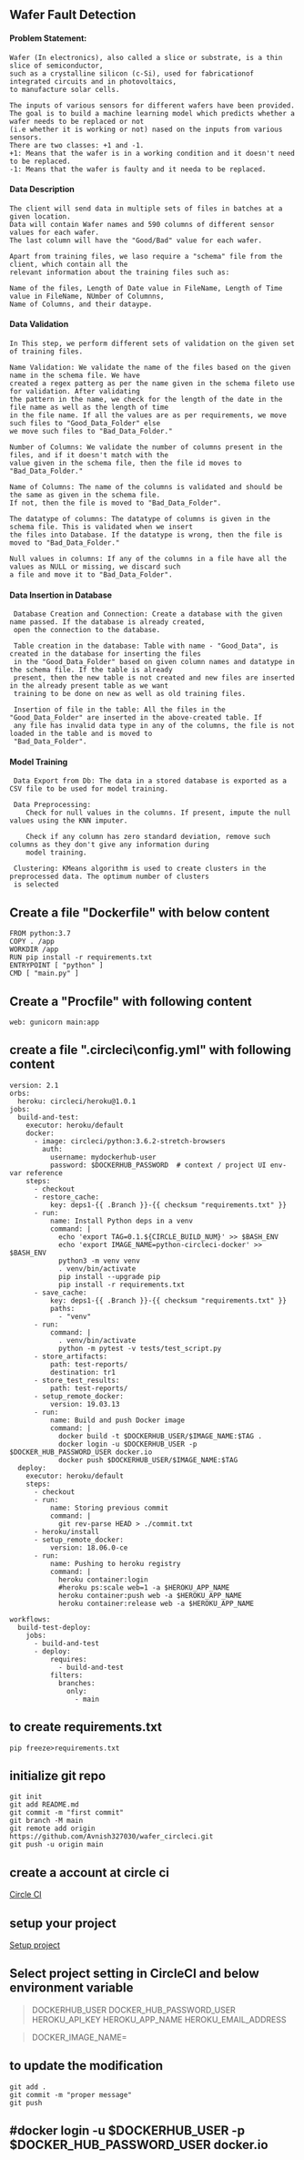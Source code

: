 ## Wafer Fault Detection

#### Problem Statement:

    Wafer (In electronics), also called a slice or substrate, is a thin slice of semiconductor,
    such as a crystalline silicon (c-Si), used for fabricationof integrated circuits and in photovoltaics,
    to manufacture solar cells.

    The inputs of various sensors for different wafers have been provided.
    The goal is to build a machine learning model which predicts whether a wafer needs to be replaced or not
    (i.e whether it is working or not) nased on the inputs from various sensors.
    There are two classes: +1 and -1.
    +1: Means that the wafer is in a working condition and it doesn't need to be replaced.
    -1: Means that the wafer is faulty and it needa to be replaced.

#### Data Description

    The client will send data in multiple sets of files in batches at a given location.
    Data will contain Wafer names and 590 columns of different sensor values for each wafer.
    The last column will have the "Good/Bad" value for each wafer.

    Apart from training files, we laso require a "schema" file from the client, which contain all the
    relevant information about the training files such as:

    Name of the files, Length of Date value in FileName, Length of Time value in FileName, NUmber of Columnns,
    Name of Columns, and their dataype.

#### Data Validation

    In This step, we perform different sets of validation on the given set of training files.

    Name Validation: We validate the name of the files based on the given name in the schema file. We have
    created a regex patterg as per the name given in the schema fileto use for validation. After validating
    the pattern in the name, we check for the length of the date in the file name as well as the length of time
    in the file name. If all the values are as per requirements, we move such files to "Good_Data_Folder" else
    we move such files to "Bad_Data_Folder."

    Number of Columns: We validate the number of columns present in the files, and if it doesn't match with the
    value given in the schema file, then the file id moves to "Bad_Data_Folder."

    Name of Columns: The name of the columns is validated and should be the same as given in the schema file.
    If not, then the file is moved to "Bad_Data_Folder".

    The datatype of columns: The datatype of columns is given in the schema file. This is validated when we insert
    the files into Database. If the datatype is wrong, then the file is moved to "Bad_Data_Folder."

    Null values in columns: If any of the columns in a file have all the values as NULL or missing, we discard such
    a file and move it to "Bad_Data_Folder".

#### Data Insertion in Database

     Database Creation and Connection: Create a database with the given name passed. If the database is already created,
     open the connection to the database.

     Table creation in the database: Table with name - "Good_Data", is created in the database for inserting the files
     in the "Good_Data_Folder" based on given column names and datatype in the schema file. If the table is already
     present, then the new table is not created and new files are inserted in the already present table as we want
     training to be done on new as well as old training files.

     Insertion of file in the table: All the files in the "Good_Data_Folder" are inserted in the above-created table. If
     any file has invalid data type in any of the columns, the file is not loaded in the table and is moved to
     "Bad_Data_Folder".

#### Model Training

     Data Export from Db: The data in a stored database is exported as a CSV file to be used for model training.

     Data Preprocessing:
        Check for null values in the columns. If present, impute the null values using the KNN imputer.

        Check if any column has zero standard deviation, remove such columns as they don't give any information during
        model training.

     Clustering: KMeans algorithm is used to create clusters in the preprocessed data. The optimum number of clusters
     is selected


## Create a file "Dockerfile" with below content

```
FROM python:3.7
COPY . /app
WORKDIR /app
RUN pip install -r requirements.txt
ENTRYPOINT [ "python" ]
CMD [ "main.py" ]
```

## Create a "Procfile" with following content
```
web: gunicorn main:app
```

## create a file ".circleci\config.yml" with following content
```
version: 2.1
orbs:
  heroku: circleci/heroku@1.0.1
jobs:
  build-and-test:
    executor: heroku/default
    docker:
      - image: circleci/python:3.6.2-stretch-browsers
        auth:
          username: mydockerhub-user
          password: $DOCKERHUB_PASSWORD  # context / project UI env-var reference
    steps:
      - checkout
      - restore_cache:
          key: deps1-{{ .Branch }}-{{ checksum "requirements.txt" }}
      - run:
          name: Install Python deps in a venv
          command: |
            echo 'export TAG=0.1.${CIRCLE_BUILD_NUM}' >> $BASH_ENV
            echo 'export IMAGE_NAME=python-circleci-docker' >> $BASH_ENV
            python3 -m venv venv
            . venv/bin/activate
            pip install --upgrade pip
            pip install -r requirements.txt
      - save_cache:
          key: deps1-{{ .Branch }}-{{ checksum "requirements.txt" }}
          paths:
            - "venv"
      - run:
          command: |
            . venv/bin/activate
            python -m pytest -v tests/test_script.py
      - store_artifacts:
          path: test-reports/
          destination: tr1
      - store_test_results:
          path: test-reports/
      - setup_remote_docker:
          version: 19.03.13
      - run:
          name: Build and push Docker image
          command: |
            docker build -t $DOCKERHUB_USER/$IMAGE_NAME:$TAG .
            docker login -u $DOCKERHUB_USER -p $DOCKER_HUB_PASSWORD_USER docker.io
            docker push $DOCKERHUB_USER/$IMAGE_NAME:$TAG
  deploy:
    executor: heroku/default
    steps:
      - checkout
      - run:
          name: Storing previous commit
          command: |
            git rev-parse HEAD > ./commit.txt
      - heroku/install
      - setup_remote_docker:
          version: 18.06.0-ce
      - run:
          name: Pushing to heroku registry
          command: |
            heroku container:login
            #heroku ps:scale web=1 -a $HEROKU_APP_NAME
            heroku container:push web -a $HEROKU_APP_NAME
            heroku container:release web -a $HEROKU_APP_NAME

workflows:
  build-test-deploy:
    jobs:
      - build-and-test
      - deploy:
          requires:
            - build-and-test
          filters:
            branches:
              only:
                - main
```
## to create requirements.txt

```buildoutcfg
pip freeze>requirements.txt
```

## initialize git repo

```
git init
git add README.md
git commit -m "first commit"
git branch -M main
git remote add origin https://github.com/Avnish327030/wafer_circleci.git
git push -u origin main
```

## create a account at circle ci

<a href="https://circleci.com/login/">Circle CI</a>

## setup your project

<a href="https://app.circleci.com/projects/github/Avnish327030/setup/"> Setup project </a>

## Select project setting in CircleCI and below environment variable

>DOCKERHUB_USER
>DOCKER_HUB_PASSWORD_USER
>HEROKU_API_KEY
>HEROKU_APP_NAME
>HEROKU_EMAIL_ADDRESS

>DOCKER_IMAGE_NAME=<wafercircle3270303>

## to update the modification

```
git add .
git commit -m "proper message"
git push
```


## #docker login -u $DOCKERHUB_USER -p $DOCKER_HUB_PASSWORD_USER docker.io
